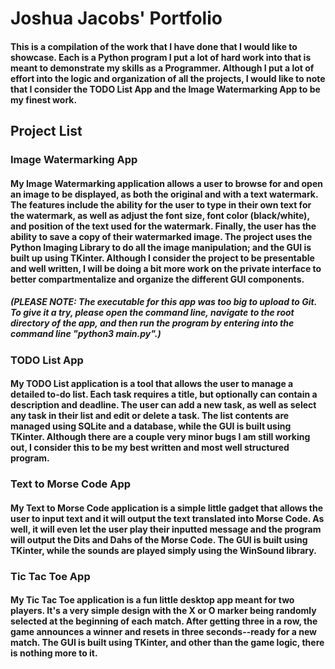 # Joshua Jacobs' Portfolio

#### This is a compilation of the work that I have done that I would like to showcase. Each is a Python program I put a lot of hard work into that is meant to demonstrate my skills as a Programmer. Although I put a lot of effort into the logic and organization of all the projects, I would like to note that I consider the TODO List App and the Image Watermarking App to be my finest work.

## Project List

### Image Watermarking App

#### My Image Watermarking application allows a user to browse for and open an image to be displayed, as both the original and with a text watermark. The features include the ability for the user to type in their own text for the watermark, as well as adjust the font size, font color (black/white), and position of the text used for the watermark. Finally, the user has the ability to save a copy of their watermarked image. The project uses the Python Imaging Library to do all the image manipulation; and the GUI is built up using TKinter. Although I consider the project to be presentable and well written, I will be doing a bit more work on the private interface to better compartmentalize and organize the different GUI components.

##### (*PLEASE NOTE*: The executable for this app was too big to upload to Git. To give it a try, please open the command line, navigate to the root directory of the app, and then run the program by entering into the command line "python3 main.py".)

### TODO List App

#### My TODO List application is a tool that allows the user to manage a detailed to-do list. Each task requires a title, but optionally can contain a description and deadline. The user can add a new task, as well as select any task in their list and edit or delete a task. The list contents are managed using SQLite and a database, while the GUI is built using TKinter. Although there are a couple very minor bugs I am still working out, I consider this to be my best written and most well structured program.

### Text to Morse Code App

#### My Text to Morse Code application is a simple little gadget that allows the user to input text and it will output the text translated into Morse Code. As well, it will even let the user play their inputted message and the program will output the Dits and Dahs of the Morse Code. The GUI is built using TKinter, while the sounds are played simply using the WinSound library.

### Tic Tac Toe App

#### My Tic Tac Toe application is a fun little desktop app meant for two players. It's a very simple design with the X or O marker being randomly selected at the beginning of each match. After getting three in a row, the game announces a winner and resets in three seconds--ready for a new match. The GUI is built using TKinter, and other than the game logic, there is nothing more to it.